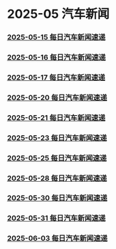 # 2025-05 汽车新闻

### [2025-05-15 每日汽车新闻速递](./2025-05-15.md)
### [2025-05-16 每日汽车新闻速递](./2025-05-16.md)
### [2025-05-17 每日汽车新闻速递](./2025-05-17.md)
### [2025-05-20 每日汽车新闻速递](./2025-05-20.md)
### [2025-05-21 每日汽车新闻速递](./2025-05-21.md)
### [2025-05-23 每日汽车新闻速递](./2025-05-23.md)
### [2025-05-25 每日汽车新闻速递](./2025-05-25.md)
### [2025-05-28 每日汽车新闻速递](./2025-05-28.md)
### [2025-05-30 每日汽车新闻速递](./2025-05-30.md)
### [2025-05-31 每日汽车新闻速递](./2025-05-31.md)
### [2025-06-03 每日汽车新闻速递](./2025-06-03.md)